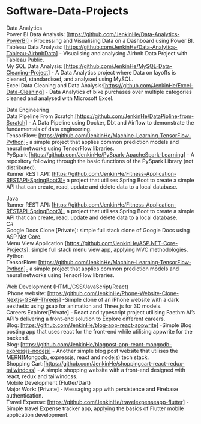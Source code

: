 # Software-Data-Projects

Data Analytics<br>
Power BI Data Analysis: [https://github.com/JenkinHe/Data-Analytics-PowerBI] - Processing and Visualising Data on a Dashboard using Power BI.<br>
Tableau Data Analysis: [https://github.com/JenkinHe/Data-Analytics-Tableau-AirbnbData] - Visualising and analysing Airbnb Data Project with Tableau Public.<br>
My SQL Data Analysis: [https://github.com/JenkinHe/MySQL-Data-Cleaning-Project] - A Data Analytics project where Data on layoffs is cleaned, standardised, and analysed using MySQL.<br>
Excel Data Cleaning and Data Analysis:[https://github.com/JenkinHe/Excel-Data-Cleaning] - Data Analytics of bike purchases over multiple categories cleaned and analysed with Microsoft Excel.<br>

Data Engineering<br>
Data Pipeline From Scratch:[https://github.com/JenkinHe/DataPipline-from-Scratch] - A Data Pipeline using Docker, Dbt and Airflow to demonstrate the fundamentals of data engineering.<br>
TensorFlow: [https://github.com/JenkinHe/Machine-Learning-TensorFlow-Python]- a simple project that applies common prediction models and neural networks using TensorFlow libraries.<br>
PySpark:[https://github.com/JenkinHe/PySpark-ApacheSpark-Learning] - A repository following through the basic functions of the PySpark Library (not distributed).<br>
Runner REST API: [https://github.com/JenkinHe/Fitness-Application-RESTAPI-SpringBoot3]-  a project that utilises Spring Boot to create a simple API that can create, read, update and delete data to a local database.<br>

Java<br>
Runner REST API: [https://github.com/JenkinHe/Fitness-Application-RESTAPI-SpringBoot3]-  a project that utilises Spring Boot to create a simple API that can create, read, update and delete data to a local database.<br>
C#<br>
Google Docs Clone:[Private]: simple full stack clone of Google Docs using ASP.Net Core.<br>
Menu View Application:[https://github.com/JenkinHe/ASP.NET-Core-Projects]: simple full stack menu view app, applying MVC methodologies.<br>
Python<br>
TensorFlow: [https://github.com/JenkinHe/Machine-Learning-TensorFlow-Python]- a simple project that applies common prediction models and neural networks using TensorFlow libraries.<br>

Web Development (HTML/CSS/JavaScript/React)<br>
IPhone website: [https://github.com/JenkinHe/Phone-Website-Clone-Nextjs-GSAP-Threejs]  -Simple clone of an iPhone website with a dark aesthetic using gsap for animation and Three.js for 3D models.<br>
Careers Explorer[Private] - React and typescript project utilising Faethm AI’s API’s delivering a front-end solution to Explore different careers.<br>
Blog: [https://github.com/JenkinHe/blog-app-react-appwrite] -Simple Blog posting app that uses react for the front-end while utilising appwrite for the backend.<br>
Blog: [https://github.com/JenkinHe/blogpost-app-react-mongodb-expressjs-nodejs] - Another simple blog post website that utilises the MERN(Mongodb, expressjs, react and nodejs) tech stack.<br>
Shopping Cart:[https://github.com/JenkinHe/shoppingcart-react-redux-tailwindcss] - A simple shopping website with a front-end designed with react, redux and tailwindcss.<br>
Mobile Development (Flutter/Dart)<br>
Major Work: [Private] - Messaging app with persistence and Firebase authentication.<br>
Travel Expense: [https://github.com/JenkinHe/travelexpenseapp-flutter] - Simple travel Expense tracker app, applying the basics of Flutter mobile application development.<br>

